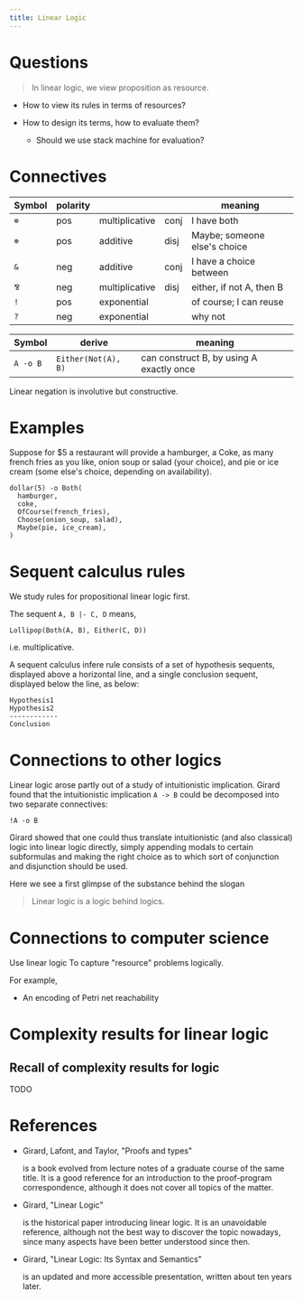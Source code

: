 ```yaml
---
title: Linear Logic
---
```


# Questions

> In linear logic, we view proposition as resource.

- How to view its rules in terms of resources?

- How to design its terms, how to evaluate them?

  - Should we use stack machine for evaluation?

# Connectives

| Symbol | polarity |                |      | meaning                      |
| ------ | -------- | -------------- | ---- | ---------------------------- |
| `⊗`    | pos      | multiplicative | conj | I have both                  |
| `⊕`    | pos      | additive       | disj | Maybe; someone else's choice |
| `&`    | neg      | additive       | conj | I have a choice between      |
| `⅋`    | neg      | multiplicative | disj | either, if not A, then B     |
| `!`    | pos      | exponential    |      | of course; I can reuse       |
| `?`    | neg      | exponential    |      | why not                      |

| Symbol   | derive              | meaning                                  |
| -------- | ------------------- | ---------------------------------------- |
| `A -o B` | `Either(Not(A), B)` | can construct B, by using A exactly once |

Linear negation is involutive but constructive.

# Examples

Suppose for $5 a restaurant will provide a hamburger, a Coke,
as many french fries as you like, onion soup or salad (your choice),
and pie or ice cream (some else's choice, depending on availability).

```
dollar(5) -o Both(
  hamburger,
  coke,
  OfCourse(french_fries),
  Choose(onion_soup, salad),
  Maybe(pie, ice_cream),
)
```

# Sequent calculus rules

We study rules for propositional linear logic first.

The sequent `A, B |- C, D` means,

```
Lollipop(Both(A, B), Either(C, D))
```

i.e. multiplicative.

A sequent calculus infere rule consists of a set of hypothesis sequents,
displayed above a horizontal line,
and a single conclusion sequent,
displayed below the line, as below:

```plaintext
Hypothesis1
Hypothesis2
------------
Conclusion
```

# Connections to other logics

Linear logic arose partly out of a study of intuitionistic implication.
Girard found that the intuitionistic implication `A -> B`
could be decomposed into two separate connectives:

```
!A -o B
```

Girard showed that one could thus translate intuitionistic (and also classical) logic
into linear logic directly, simply appending modals to certain subformulas
and making the right choice as to which sort of conjunction and disjunction should be used.

Here we see a first glimpse of the substance behind the slogan

> Linear logic is a logic behind logics.

# Connections to computer science

Use linear logic To capture "resource" problems logically.

For example,

- An encoding of Petri net reachability

# Complexity results for linear logic

## Recall of complexity results for logic

TODO

# References

- Girard, Lafont, and Taylor, "Proofs and types"

  is a book evolved from lecture notes of a graduate course of the same title.
  It is a good reference for an introduction to the proof-program correspondence,
  although it does not cover all topics of the matter.

- Girard, "Linear Logic"

  is the historical paper introducing linear logic.
  It is an unavoidable reference, although not the best way
  to discover the topic nowadays, since many aspects have been better understood since then.

- Girard, "Linear Logic: Its Syntax and Semantics"

  is an updated and more accessible presentation, written about ten years later.
